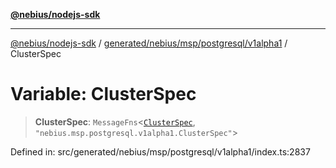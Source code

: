 [**@nebius/nodejs-sdk**](../../../../../../README.md)

***

[@nebius/nodejs-sdk](../../../../../../README.md) / [generated/nebius/msp/postgresql/v1alpha1](../README.md) / ClusterSpec

# Variable: ClusterSpec

> **ClusterSpec**: `MessageFns`\<[`ClusterSpec`](../interfaces/ClusterSpec.md), `"nebius.msp.postgresql.v1alpha1.ClusterSpec"`\>

Defined in: src/generated/nebius/msp/postgresql/v1alpha1/index.ts:2837
